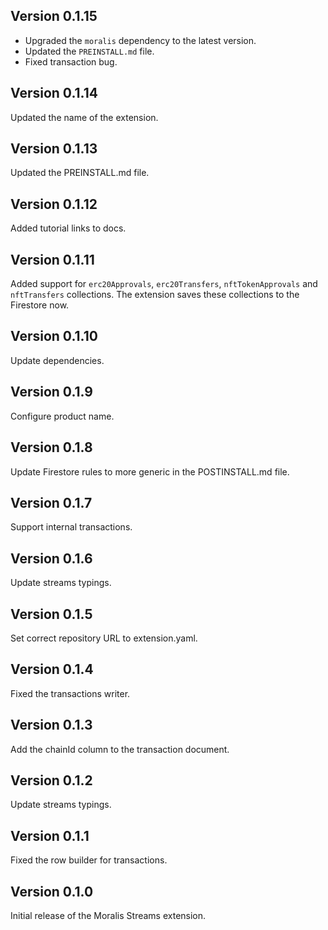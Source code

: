 ## Version 0.1.15

* Upgraded the `moralis` dependency to the latest version.
* Updated the `PREINSTALL.md` file.
* Fixed transaction bug.

## Version 0.1.14

Updated the name of the extension.

## Version 0.1.13

Updated the PREINSTALL.md file.

## Version 0.1.12

Added tutorial links to docs.

## Version 0.1.11

Added support for `erc20Approvals`, `erc20Transfers`, `nftTokenApprovals` and `nftTransfers` collections. The extension saves these collections to the Firestore now.

## Version 0.1.10

Update dependencies.

## Version 0.1.9

Configure product name.

## Version 0.1.8

Update Firestore rules to more generic in the POSTINSTALL.md file.

## Version 0.1.7

Support internal transactions.

## Version 0.1.6

Update streams typings.

## Version 0.1.5

Set correct repository URL to extension.yaml.

## Version 0.1.4

Fixed the transactions writer.

## Version 0.1.3

Add the chainId column to the transaction document.

## Version 0.1.2

Update streams typings.

## Version 0.1.1

Fixed the row builder for transactions.

## Version 0.1.0

Initial release of the Moralis Streams extension.
